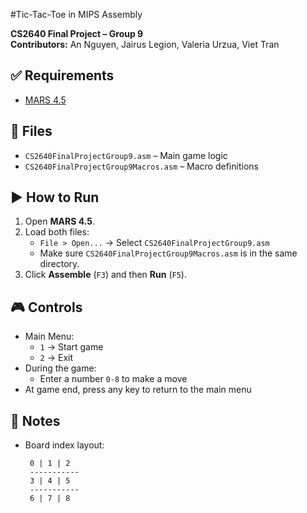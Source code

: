 #Tic-Tac-Toe in MIPS Assembly

**CS2640 Final Project – Group 9**  
**Contributors:** An Nguyen, Jairus Legion, Valeria Urzua, Viet Tran

## ✅ Requirements
- [MARS 4.5](http://courses.missouristate.edu/kenvollmar/mars/download.htm)

## 📁 Files
- `CS2640FinalProjectGroup9.asm` – Main game logic  
- `CS2640FinalProjectGroup9Macros.asm` – Macro definitions

## ▶️ How to Run
1. Open **MARS 4.5**.
2. Load both files:
   - `File > Open...` → Select `CS2640FinalProjectGroup9.asm`
   - Make sure `CS2640FinalProjectGroup9Macros.asm` is in the same directory.
3. Click **Assemble** (`F3`) and then **Run** (`F5`).

## 🎮 Controls
- Main Menu:
  - `1` → Start game  
  - `2` → Exit  
- During the game:
  - Enter a number `0-8` to make a move
- At game end, press any key to return to the main menu

## 🧠 Notes
- Board index layout:
  ```
   0 | 1 | 2
   -----------
   3 | 4 | 5
   -----------
   6 | 7 | 8
  ```
